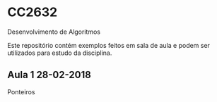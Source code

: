 # CC2632
Desenvolvimento de Algoritmos

Este repositório contém exemplos feitos em sala de aula e podem ser utilizados
para estudo da disciplina.


## Aula 1 28-02-2018
Ponteiros





